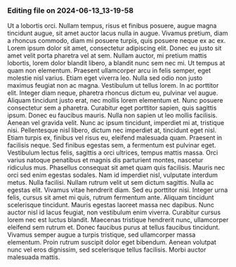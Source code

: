 

### Editing file on 2024-06-13_13-19-58

Ut a lobortis orci. Nullam tempus, risus et finibus posuere, augue magna tincidunt augue, sit amet auctor lacus nulla in augue. Vivamus pretium, diam a rhoncus commodo, diam mi posuere turpis, quis posuere neque ex ac ex. Lorem ipsum dolor sit amet, consectetur adipiscing elit. Donec eu justo sit amet velit porta pharetra vel at sem. Nullam auctor, mi pretium mattis lobortis, lorem dolor blandit libero, a blandit nunc sem nec mi. Ut tempus at quam non elementum. Praesent ullamcorper arcu in felis semper, eget molestie nisl varius. Etiam eget viverra leo. Nulla sed odio non justo maximus feugiat non ac magna. Vestibulum ut tellus lorem. In ac porttitor elit. Integer diam neque, pharetra rhoncus dictum eu, pulvinar vel augue. Aliquam tincidunt justo erat, nec mollis lorem elementum et. Nunc posuere consectetur sem a pharetra. Curabitur eget porttitor sapien, quis sagittis ipsum.
Donec eu faucibus mauris. Nulla non sapien ut leo mollis facilisis. Aenean vel gravida velit. Nunc ac ipsum tincidunt, imperdiet mi at, tristique nisi. Pellentesque nisl libero, dictum nec imperdiet at, tincidunt eget nisl. Etiam turpis ex, finibus vel risus eu, eleifend malesuada quam. Praesent in facilisis neque. Sed finibus egestas sem, a fermentum est pulvinar eget. Vestibulum lectus felis, sagittis a orci ultrices, tempus mattis massa. Orci varius natoque penatibus et magnis dis parturient montes, nascetur ridiculus mus. Phasellus consequat sit amet quam quis facilisis. Mauris nec orci sed enim egestas sodales. Nam id imperdiet nisl, vulputate interdum metus. Nulla facilisi. Nullam rutrum velit ut sem dictum sagittis. Nulla ac egestas elit.
Vivamus vitae hendrerit diam. Sed eu porttitor nisi. Integer urna felis, cursus sit amet mi quis, rutrum fermentum ante. Aliquam tincidunt scelerisque tincidunt. Mauris egestas laoreet massa nec dapibus. Nunc auctor nisl id lacus feugiat, non vestibulum enim viverra. Curabitur cursus lorem nec est luctus blandit. Maecenas tristique hendrerit nunc, ullamcorper eleifend sem rutrum et. Donec faucibus purus at tellus faucibus tincidunt. Vivamus semper augue a turpis tristique, sed ullamcorper massa elementum. Proin rutrum suscipit dolor eget bibendum. Aenean volutpat nunc vel eros dignissim, sed scelerisque tellus facilisis. Morbi auctor malesuada mattis.


